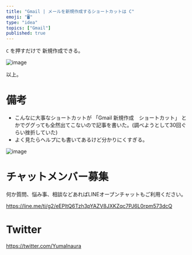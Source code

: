 ```yaml
---
title: "Gmail | メールを新規作成するショートカットは C"
emoji: "🖥"
type: "idea"
topics: ["Gmail"]
published: true
---
```


`C` を押すだけで 新規作成できる。

![image](https://qiita-image-store.s3.amazonaws.com/0/89618/c63835b4-c21a-4f0b-a3ee-e0d070525e66.png)

以上。

# 備考

- こんなに大事なショートカットが 「Gmail 新規作成　ショートカット」 とかでググっても全然出てこないので記事を書いた。(調べようとして30回ぐらい挫折していた)
- よく見たらヘルプにも書いてあるけど分かりにくすぎる。

![image](https://qiita-image-store.s3.amazonaws.com/0/89618/b03fe21d-b79c-efdf-e2a1-9a994f789620.png)










<!-- Update From Qiita API -->

# チャットメンバー募集


何か質問、悩み事、相談などあればLINEオープンチャットもご利用ください。

https://line.me/ti/g2/eEPltQ6Tzh3pYAZV8JXKZqc7PJ6L0rpm573dcQ





# Twitter


https://twitter.com/YumaInaura


<!-- Update From Qiita API -->


